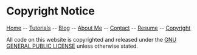 # Copyright Notice

[Home](README.md) -- [Tutorials](Tutorials/README.md) -- [Blog](Blog/README.md) -- [About Me](aboutme.md) -- [Contact](contactme.md) -- [Resume](Resume.pdf) -- [Copyright](copyright.md)


All code on this website is copyrighted and released under the [GNU GENERAL PUBLIC LICENSE](LICENSE) unless otherwise stated.
